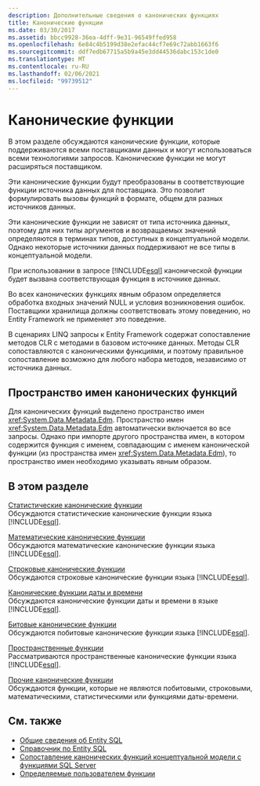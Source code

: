 ```yaml
---
description: Дополнительные сведения о канонических функциях
title: Канонические функции
ms.date: 03/30/2017
ms.assetid: bbcc9928-36ea-4dff-9e31-96549ffed958
ms.openlocfilehash: 6e84c4b5199d38e2efac44cf7e69c72abb1663f6
ms.sourcegitcommit: ddf7edb67715a5b9a45e3dd44536dabc153c1de0
ms.translationtype: MT
ms.contentlocale: ru-RU
ms.lasthandoff: 02/06/2021
ms.locfileid: "99739512"
---
```

# <a name="canonical-functions"></a>Канонические функции

В этом разделе обсуждаются канонические функции, которые поддерживаются всеми поставщиками данных и могут использоваться всеми технологиями запросов. Канонические функции не могут расширяться поставщиком.  
  
 Эти канонические функции будут преобразованы в соответствующие функции источника данных для поставщика. Это позволит формулировать вызовы функций в формате, общем для разных источников данных.  
  
 Эти канонические функции не зависят от типа источника данных, поэтому для них типы аргументов и возвращаемых значений определяются в терминах типов, доступных в концептуальной модели. Однако некоторые источники данных поддерживают не все типы в концептуальной модели.  
  
 При использовании в запросе [!INCLUDE[esql](../../../../../../includes/esql-md.md)] канонической функции будет вызвана соответствующая функция в источнике данных.  
  
 Во всех канонических функциях явным образом определяется обработка входных значений NULL и условия возникновения ошибок. Поставщики хранилища должны соответствовать этому поведению, но Entity Framework не применяет это поведение.  
  
 В сценариях LINQ запросы к Entity Framework содержат сопоставление методов CLR с методами в базовом источнике данных. Методы CLR сопоставляются с каноническими функциями, и поэтому правильное сопоставление возможно для любого набора методов, независимо от источника данных.  
  
## <a name="canonical-functions-namespace"></a>Пространство имен канонических функций  

 Для канонических функций выделено пространство имен <xref:System.Data.Metadata.Edm>. Пространство имен <xref:System.Data.Metadata.Edm> автоматически включается во все запросы. Однако при импорте другого пространства имен, в котором содержится функция с именем, совпадающим с именем канонической функции (из пространства имен <xref:System.Data.Metadata.Edm>), то пространство имен необходимо указывать явным образом.  
  
## <a name="in-this-section"></a>В этом разделе  

 [Статистические канонические функции](aggregate-canonical-functions.md)  
 Обсуждаются статистические канонические функции языка [!INCLUDE[esql](../../../../../../includes/esql-md.md)].  
  
 [Математические канонические функции](math-canonical-functions.md)  
 Обсуждаются математические канонические функции языка [!INCLUDE[esql](../../../../../../includes/esql-md.md)].  
  
 [Строковые канонические функции](string-canonical-functions.md)  
 Обсуждаются строковые канонические функции языка [!INCLUDE[esql](../../../../../../includes/esql-md.md)].  
  
 [Канонические функции даты и времени](date-and-time-canonical-functions.md)  
 Обсуждаются канонические функции даты и времени в языке [!INCLUDE[esql](../../../../../../includes/esql-md.md)].  
  
 [Битовые канонические функции](bitwise-canonical-functions.md)  
 Обсуждаются побитовые канонические функции языка [!INCLUDE[esql](../../../../../../includes/esql-md.md)].  
  
 [Пространственные функции](spatial-functions.md)  
 Рассматриваются пространственные канонические функции языка [!INCLUDE[esql](../../../../../../includes/esql-md.md)].  
  
 [Прочие канонические функции](other-canonical-functions.md)  
 Обсуждаются функции, которые не являются побитовыми, строковыми, математическими, статистическими или функциями даты-времени.  
  
## <a name="see-also"></a>См. также

- [Общие сведения об Entity SQL](entity-sql-overview.md)
- [Справочник по Entity SQL](entity-sql-reference.md)
- [Сопоставление канонических функций концептуальной модели с функциями SQL Server](../conceptual-model-canonical-to-sql-server-functions-mapping.md)
- [Определяемые пользователем функции](user-defined-functions-entity-sql.md)
